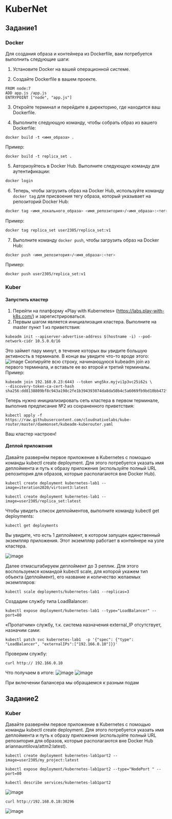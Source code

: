 # KuberNet
## Задание1
### Docker 
Для создания образа и контейнера из Dockerfile, вам потребуется выполнить следующие шаги:

1. Установите Docker на вашей операционной системе.

2. Создайте Dockerfile в вашем проекте.
```
FROM node:7
ADD app.js /app.js
ENTRYPOINT ["node", "app.js"]
```
3. Откройте терминал и перейдите в директорию, где находится ваш Dockerfile.

4. Выполните следующую команду, чтобы собрать образ из вашего Dockerfile:
```
docker build -t <имя_образа> .
```
Пример:
```
docker build -t replica_set .
```

5. Авторизуйтесь в Docker Hub. Выполните следующую команду для аутентификации:
```bash
docker login
```

6. Теперь, чтобы загрузить образ на Docker Hub, используйте команду `docker tag` для присвоения тегу образа, который указывает на репозиторий Docker Hub:
```bash
docker tag <имя_локального_образа> <имя_репозитория>/<имя_образа>:<тег>
```
Пример:
```bash
docker tag replica_set user2305/replica_set:v1
```

7. Выполните команду `docker push`, чтобы загрузить образ на Docker Hub:
```bash
docker push <имя_репозитория>/<имя_образа>:<тег>
```
Пример:
```bash
docker push user2305/replica_set:v1
```

### Kuber
#### Запустить кластер
1. Перейти на платформу «Play with Kubernetes» (https://labs.play-with-k8s.com/) и зарегистрироваться.
2. Первым шагом является инициализация кластера. Выполните на master пункт 1 из приветствия:
```
kubeadm init --apiserver-advertise-address $(hostname -i) --pod-network-cidr 10.5.0.0/16 
```
Это займет пару минут, в течение которых вы увидите большую активность в терминале.
В конце вы увидите что-то вроде этого:
![image](https://github.com/user-2305/KuberNet/assets/95847398/88eba9fa-17ba-4fc7-948c-df7bc62ac7ab)
Скопируйте всю строку, начинающуюся kubeadm join из первого терминала, и вставьте ее во второй и третий терминалы.
Пример:
```
kubeadm join 192.168.0.23:6443 --token wng5kx.myjvi1p3vc25i62s \
--discovery-token-ca-cert-hash sha256:dd8138809bf8c943a198c2fe1b394393074da8da50b4c5a6069fb9bd10bb472f
```
Теперь нужно инициализировать сеть кластера в первом терминале, выполнив предписание №2 из сохраненного приветствия:
```
kubectl apply -f https://raw.githubusercontent.com/cloudnativelabs/kube-router/master/daemonset/kubeadm-kuberouter.yaml
```
Ваш кластер настроен!

#### Деплой приложения
Давайте развернём первое приложение в Kubernetes с помощью команды kubectl create deployment. Для этого потребуется указать имя деплоймента и путь к образу приложения (используйте полный URL репозитория для образов, которые располагаются вне Docker Hub).
```
kubectl create deployment kubernetes-lab1 --image=iteration2020/virtcont3:latest
```
```
kubectl create deployment kubernetes-lab1 --image=user2305/replica_set:latest
```
Чтобы увидеть список деплойментов, выполните команду kubectl get deployments:
```
kubectl get deployments
```
Вы увидите, что есть 1 деплоймент, в котором запущен единственный экземпляр приложения. Этот экземпляр работает в контейнере на узле кластера.

![image](https://github.com/user-2305/KuberNet/assets/95847398/f60364ee-7ee7-41b4-a9b6-3cd9783db7ba)

Далее отмасштабируем деплоймент до 3 реплик. Для этого воспользуемся командой kubectl scale, для которой укажем тип объекта (деплоймент), его название и количество желаемых экземпляров:
```
kubectl scale deployments/kubernetes-lab1 --replicas=3
```
Создадим службу типа LoadBalancer:
```
kubectl expose deployment/kubernetes-lab1 --type="LoadBalancer" --port=80
```
«Пропатчим» службу, т.к. система назначения external_IP отсутствует, назначим сами:
```
kubectl patch svc kubernetes-lab1  -p '{"spec": {"type": "LoadBalancer", "externalIPs":["192.166.0.10"]}}'
```
Проверим службу:
```
curl http:// 192.166.0.10
```
Что получаем в итоге:
![image](https://github.com/user-2305/KuberNet/assets/95847398/887be39b-b82f-4164-8c98-bc694df0b652)
![image](https://github.com/user-2305/KuberNet/assets/95847398/a3bf3052-e3e7-4541-92a6-662540561d6d)

При включении балансера мы обращаемся к разным подам

## Задание2
### Kuber
Давайте развернём первое приложение в Kubernetes с помощью команды kubectl create deployment. Для этого потребуется указать имя деплоймента и путь к образу приложения (используйте полный URL репозитория для образов, которые располагаются вне Docker Hub ariannauntilova/attm2:latest).
```
kubectl create deployment kubernetes-lab1part2 --image=user2305/my_project:latest
```
```
kubectl expose deployment/kubernetes-lab1part2 --type="NodePort " --port=80
```
```
kubectl describe services/kubernetes-lab1part2
```

![image](https://github.com/user-2305/KuberNet/assets/95847398/8518e6eb-7b2e-4df1-a2c8-f39111c13d59)

```
curl http://192.168.0.18:30296
```

![image](https://github.com/user-2305/KuberNet/assets/95847398/a8807e24-041b-458c-a442-14a3e8f84233)

